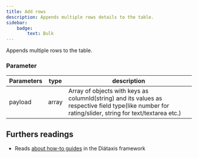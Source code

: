 ```yaml
---
title: Add rows
description: Appends multiple rows details to the table.
sidebar:
    badge:
        text: Bulk
---
```


Appends multiple rows to the table.

### Parameter

| Parameters | type  | description                                                                                                                                         |
| ---------- | ----- | --------------------------------------------------------------------------------------------------------------------------------------------------- |
| payload    | array | Array of objects with keys as columnId(string) and its values as respective field type(like number for rating/slider, string for text/textarea etc.) |

## Furthers readings

-   Reads [about how-to guides](https://diataxis.fr/how-to-guides/) in the
    Diátaxis framework
